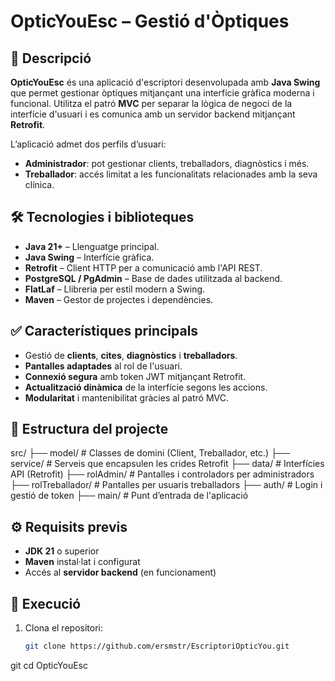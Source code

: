 # OpticYouEsc – Gestió d'Òptiques

## 📝 Descripció
**OpticYouEsc** és una aplicació d'escriptori desenvolupada amb **Java Swing** que permet gestionar òptiques mitjançant una interfície gràfica moderna i funcional. Utilitza el patró **MVC** per separar la lògica de negoci de la interfície d'usuari i es comunica amb un servidor backend mitjançant **Retrofit**.

L’aplicació admet dos perfils d’usuari:
- **Administrador**: pot gestionar clients, treballadors, diagnòstics i més.
- **Treballador**: accés limitat a les funcionalitats relacionades amb la seva clínica.

## 🛠️ Tecnologies i biblioteques

- **Java 21+** – Llenguatge principal.
- **Java Swing** – Interfície gràfica.
- **Retrofit** – Client HTTP per a comunicació amb l'API REST.
- **PostgreSQL / PgAdmin** – Base de dades utilitzada al backend.
- **FlatLaf** – Llibreria per estil modern a Swing.
- **Maven** – Gestor de projectes i dependències.

## ✅ Característiques principals

- Gestió de **clients**, **cites**, **diagnòstics** i **treballadors**.
- **Pantalles adaptades** al rol de l'usuari.
- **Connexió segura** amb token JWT mitjançant Retrofit.
- **Actualització dinàmica** de la interfície segons les accions.
- **Modularitat** i mantenibilitat gràcies al patró MVC.

## 📁 Estructura del projecte

src/
├── model/ # Classes de domini (Client, Treballador, etc.)
├── service/ # Serveis que encapsulen les crides Retrofit
├── data/ # Interfícies API (Retrofit)
├── rolAdmin/ # Pantalles i controladors per administradors
├── rolTreballador/ # Pantalles per usuaris treballadors
├── auth/ # Login i gestió de token
├── main/ # Punt d’entrada de l'aplicació


## ⚙️ Requisits previs

- **JDK 21** o superior
- **Maven** instal·lat i configurat
- Accés al **servidor backend** (en funcionament)

## 🚀 Execució

1. Clona el repositori:
   ```bash
   git clone https://github.com/ersmstr/EscriptoriOpticYou.git
git   cd OpticYouEsc
